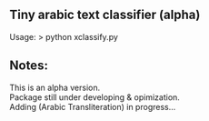 ## Tiny arabic text classifier (alpha)
Usage: > python xclassify.py

## Notes:
This is an alpha version.  
Package still under developing & opimization.  
Adding (Arabic Transliteration) in progress...  
